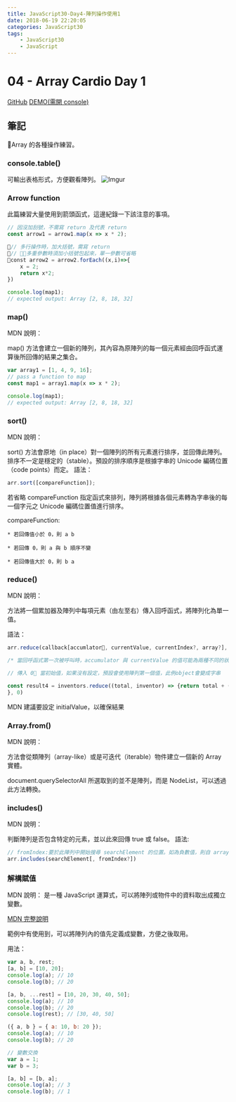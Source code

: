 ```yaml
---
title: JavaScript30-Day4-陣列操作使用1
date: 2018-06-19 22:20:05
categories: JavaScript30
tags:
    - JavaScript30
    - JavaScript
---
```


# 04 - Array Cardio Day 1

[GitHub](https://weiyuan1993.github.io/JavaScript30/04-Array-Cardio-Day1/)
[DEMO(需開 console)](https://github.com/weiyuan1993/JavaScript30/tree/master/04-Array-Cardio-Day1)

## 筆記

Array 的各種操作練習。

<!-- more -->

### console.table()

可輸出表格形式，方便觀看陣列。
![Imgur](https://i.imgur.com/3EtLpwN.png)

### Arrow function

此篇練習大量使用到箭頭函式，這邊紀錄一下該注意的事項。

```javascript
// 因沒加刮號，不需寫 return 及代表 return
const arrow1 = arrow1.map(x => x * 2);

// 多行操作時，加大括號，需寫 return
// 多重參數時須加小括號包起來，單一參數可省略
const arrow2 = arrow2.forEach((x,i)=>{
    x = 2;
    return x*2;
})

console.log(map1);
// expected output: Array [2, 8, 18, 32]
```

### map()

MDN 說明：

map() 方法會建立一個新的陣列，其內容為原陣列的每一個元素經由回呼函式運算後所回傳的結果之集合。

```javascript
var array1 = [1, 4, 9, 16];
// pass a function to map
const map1 = array1.map(x => x * 2);

console.log(map1);
// expected output: Array [2, 8, 18, 32]
```

### sort()

MDN 說明：

sort() 方法會原地（in place）對一個陣列的所有元素進行排序，並回傳此陣列。排序不一定是穩定的（stable）。預設的排序順序是根據字串的 Unicode 編碼位置（code points）而定。
語法：

```javascript
arr.sort([compareFunction]);
```

若省略 compareFunction 指定函式來排列，陣列將根據各個元素轉為字串後的每一個字元之 Unicode 編碼位置值進行排序。

compareFunction:

    * 若回傳值小於 0，則 a b

    * 若回傳 0，則 a 與 b 順序不變

    * 若回傳值大於 0，則 b a

### reduce()

MDN 說明：

方法將一個累加器及陣列中每項元素（由左至右）傳入回呼函式，將陣列化為單一值。

語法：

```javascript
arr.reduce(callback[accumlator, currentValue, currentIndex?, array?], initialValue?)

/* 當回呼函式第一次被呼叫時，accumulator 與 currentValue 的值可能為兩種不同的狀況：若在呼叫 reduce() 時有提供 initialValue，則 accumulator 將會等於 initialValue，且 currentValue 會等於陣列中的第一個元素值；若沒有提供 initialValue，則 accumulator 會等於陣列的第一個元素值，且 currentValue 將會等於陣列的第二個元素值。 */

// 傳入 0 當初始值，如果沒有設定，預設會使用陣列第一個值，此例object會變成字串

const result4 = inventors.reduce((total, inventor) => {return total + (inventor.passed - inventor.year);
}, 0)
```

MDN 建議要設定 initialValue，以確保結果

### Array.from()

MDN 說明：

方法會從類陣列（array-like）或是可迭代（iterable）物件建立一個新的 Array 實體。

document.querySelectorAll 所選取到的並不是陣列，而是 NodeList，可以透過此方法轉換。

### includes()

MDN 說明：

判斷陣列是否包含特定的元素，並以此來回傳 true 或 false。
語法:

```javascript
// fromIndex:要於此陣列中開始搜尋 searchElement 的位置。如為負數值，則自 array.length - fromIndex 開始向後搜尋。預設值為 0。
arr.includes(searchElement[, fromIndex?])
```

### 解構賦值

MDN 說明：
是一種 JavaScript 運算式，可以將陣列或物件中的資料取出成獨立變數。

[MDN 完整說明](https://developer.mozilla.org/zh-TW/docs/Web/JavaScript/Reference/Operators/Destructuring_assignment)

範例中有使用到，可以將陣列內的值先定義成變數，方便之後取用。

用法：

```javascript
var a, b, rest;
[a, b] = [10, 20];
console.log(a); // 10
console.log(b); // 20

[a, b, ...rest] = [10, 20, 30, 40, 50];
console.log(a); // 10
console.log(b); // 20
console.log(rest); // [30, 40, 50]

({ a, b } = { a: 10, b: 20 });
console.log(a); // 10
console.log(b); // 20

// 變數交換
var a = 1;
var b = 3;

[a, b] = [b, a];
console.log(a); // 3
console.log(b); // 1
```
